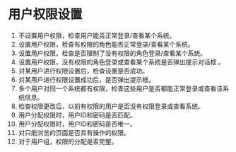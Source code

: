 # 用户权限设置

1. 不设置用户权限，检查用户能否正常登录/查看某个系统。
2. 设置用户权限，检查有权限的角色能否正常登录/查看某个系统。
3. 设置用户权限，检查是否限制了没有权限的角色登录/查看某个系统。
4. 设置用户权限，没有权限的角色登录或查看某个系统是否弹出提示对话框 。
5. 对某用户进行权限设置后，检查设置是否成功。
6. 对某用户进行权限设置成功后，是否弹出提示框。
7. 多个用户对同一个系统都有权限，检查这些用户是否都能正常登录或查看该系统信息。
8. 检查权限更改后，以前有权限的用户是否没有权限登录或查看系统。
9. 用户分配权限时，用户ID和密码是否匹配。
10. 用户分配权限时，用户ID和密码是否唯一。
11. 对只能浏览的页面是否具有操作的权限。
12. 对于用户组，权限的分配是否完整。